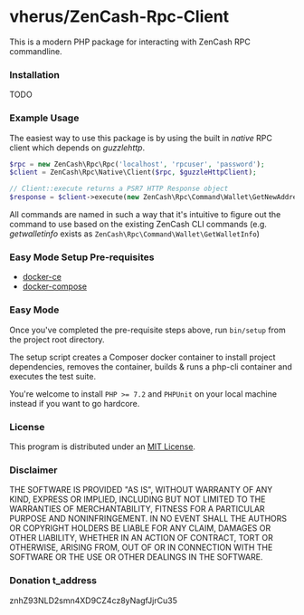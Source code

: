 # vherus/ZenCash-Rpc-Client

This is a modern PHP package for interacting with ZenCash RPC commandline.

### Installation

TODO

### Example Usage

The easiest way to use this package is by using the built in *native* RPC client which depends on *guzzlehttp*.

```php
$rpc = new ZenCash\Rpc\Rpc('localhost', 'rpcuser', 'password');
$client = ZenCash\Rpc\Native\Client($rpc, $guzzleHttpClient);

// Client::execute returns a PSR7 HTTP Response object
$response = $client->execute(new ZenCash\Rpc\Command\Wallet\GetNewAddress);
```

All commands are named in such a way that it's intuitive to figure out the command to use based on the existing ZenCash CLI commands (e.g. *getwalletinfo* exists as `ZenCash\Rpc\Command\Wallet\GetWalletInfo`)

### Easy Mode Setup Pre-requisites

- [docker-ce](https://www.docker.com/community-edition)
- [docker-compose](https://docs.docker.com/compose)

### Easy Mode

Once you've completed the pre-requisite steps above, run `bin/setup` from the project root directory.

The setup script creates a Composer docker container to install project dependencies, removes the container, builds & runs a php-cli container and executes the test suite.

You're welcome to install `PHP >= 7.2` and `PHPUnit` on your local machine instead if you want to go hardcore.

### License

This program is distributed under an [MIT License](https://github.com/vherus/ZenCash-Rpc-Client/raw/master/LICENSE).

### Disclaimer

THE SOFTWARE IS PROVIDED "AS IS", WITHOUT WARRANTY OF ANY KIND, EXPRESS OR
IMPLIED, INCLUDING BUT NOT LIMITED TO THE WARRANTIES OF MERCHANTABILITY,
FITNESS FOR A PARTICULAR PURPOSE AND NONINFRINGEMENT. IN NO EVENT SHALL THE
AUTHORS OR COPYRIGHT HOLDERS BE LIABLE FOR ANY CLAIM, DAMAGES OR OTHER
LIABILITY, WHETHER IN AN ACTION OF CONTRACT, TORT OR OTHERWISE, ARISING FROM,
OUT OF OR IN CONNECTION WITH THE SOFTWARE OR THE USE OR OTHER DEALINGS IN THE
SOFTWARE.

### Donation t_address

znhZ93NLD2smn4XD9CZ4cz8yNagfJjrCu35
